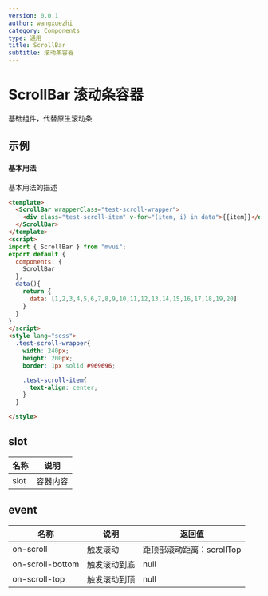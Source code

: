 ```yaml
---
version: 0.0.1
author: wangxuezhi
category: Components
type: 通用
title: ScrollBar
subtitle: 滚动条容器
---
```


# ScrollBar 滚动条容器
基础组件，代替原生滚动条

## 示例

#### 基本用法
基本用法的描述
```html demo
<template>
  <ScrollBar wrapperClass="test-scroll-wrapper">
    <div class="test-scroll-item" v-for="(item, i) in data">{{item}}</div>
  </ScrollBar>
</template>
<script>
import { ScrollBar } from "mvui";
export default {
  components: {
    ScrollBar
  },
  data(){
    return {
      data: [1,2,3,4,5,6,7,8,9,10,11,12,13,14,15,16,17,18,19,20]
    }
  }
}
</script>
<style lang="scss">
  .test-scroll-wrapper{
    width: 240px;
    height: 200px;
    border: 1px solid #969696;

    .test-scroll-item{
      text-align: center;
    }
  }

</style>
```

## slot
| 名称 | 说明 |
| --- | --- |
| slot | 容器内容 |

## event
| 名称 | 说明 | 返回值 |
| --- | --- | --- |
| on-scroll | 触发滚动 | 距顶部滚动距离：scrollTop |
| on-scroll-bottom | 触发滚动到底 | null |
| on-scroll-top | 触发滚动到顶 | null |
